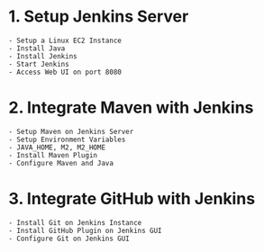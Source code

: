 

# 1. Setup Jenkins Server
	- Setup a Linux EC2 Instance
	- Install Java
	- Install Jenkins
	- Start Jenkins
	- Access Web UI on port 8080

# 2. Integrate Maven with Jenkins
	- Setup Maven on Jenkins Server
	- Setup Environment Variables
	- JAVA_HOME, M2, M2_HOME
	- Install Maven Plugin
	- Configure Maven and Java

# 3. Integrate GitHub with Jenkins
	- Install Git on Jenkins Instance
	- Install GitHub Plugin on Jenkins GUI
	- Configure Git on Jenkins GUI

